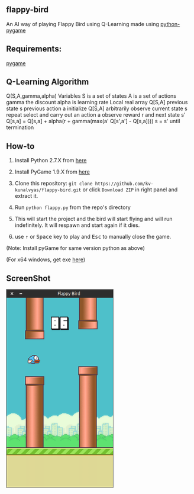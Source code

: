flappy-bird
------
An AI way of playing Flappy Bird using Q-Learning made using [python-pygame][1]

Requirements:
------
[pygame](http://www.pygame.org/news.html)

Q-Learning Algorithm
------
Q(S,A,gamma,alpha) 
    Variables
    	S is a set of states 
        A is a set of actions 
        gamma the discount 
        alpha is learning rate 
    Local
    	real array Q[S,A] 
        previous state s 
        previous action a 
    initialize Q[S,A] arbitrarily 
    observe current state s 
    repeat
        select and carry out an action a 
        observe reward r and next state s' 
        Q[s,a] = Q[s,a] + alpha(r + gamma(max(a' Q[s',a'] - Q[s,a])))
        s = s' until termination

How-to
------

1. Install Python 2.7.X from [here](https://www.python.org/download/releases/)

2. Install PyGame 1.9.X from [here](http://www.pygame.org/download.shtml)

3. Clone this repository: `git clone https://github.com/kv-kunalvyas/flappy-bird.git` or click `Download ZIP` in right panel and extract it.

4. Run `python flappy.py` from the repo's directory

5. This will start the project and the bird will start flying and will run indefinitely. It will respawn and start again if it dies. 

6. use <kbd>&uarr;</kbd> or <kbd>Space</kbd> key to play and <kbd>Esc</kbd> to manually close the game.

  (Note: Install pyGame for same version python as above)

  (For x64 windows, get exe [here](http://www.lfd.uci.edu/~gohlke/pythonlibs/#pygame))

ScreenShot
----------

![Flappy Bird](screenshot1.png)

[1]: http://www.pygame.org
